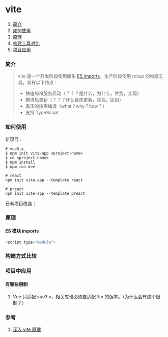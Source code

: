 # vite

1. [简介](###简介)
2. [如何使用](###如何使用)
3. [原理](###原理)
4. [构建工具对比](###构建工具对比)
5. [项目应用](###项目应用)

### 简介

> vite 是一个开发阶段使用原生 [ES imports](https://developer.mozilla.org/en-US/docs/Web/JavaScript/Reference/Statements/import)，生产阶段使用 rollup 的构建工具。具有以下特点：
>
> - 快速的冷服务启动（？？？是什么，为什么，优势，实现）
> - 模块热更新（？？？什么是热更新，实现，区别）
> - 真正的按需编译（what？why？how？）
> - 支持 TypeScript

### 如何使用

新项目：

```shell
# vue3.x
$ npm init vite-app <project-name>
$ cd <project-name>
$ npm install
$ npm run dev

# react
npm init vite-app --template react

# preact
npm init vite-app --template preact
```

已有项目改造：

### 原理

#### ES 模块 imports

```js
<script type="module">
```

### 构建方式比较

### 项目中应用

#### 有哪些限制

1. Vue 只适配 vue3.x，相关库也必须要适配 3.x 的版本。（为什么会有这个限制？）

### 参考

1. [深入 vite 原理](https://www.tuicool.com/articles/EFJvEjf)
